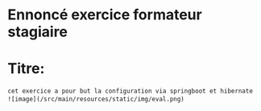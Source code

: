# Ennoncé exercice formateur stagiaire
# Titre:
    cet exercice a pour but la configuration via springboot et hibernate
    ![image](/src/main/resources/static/img/eval.png)